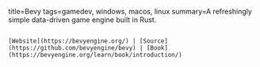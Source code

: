 title=Bevy
tags=gamedev, windows, macos, linux
summary=A refreshingly simple data-driven game engine built in Rust.
~~~~~~

[Website](https://bevyengine.org/) | [Source](https://github.com/bevyengine/bevy) | [Book](https://bevyengine.org/learn/book/introduction/)


